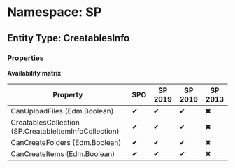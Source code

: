 # Namespace: SP
## Entity Type: CreatablesInfo

### Properties

**Availability matrix**

Property | SPO | SP 2019 | SP 2016 | SP 2013
----------|-----|---------|---------|--------
CanUploadFiles (Edm.Boolean) | ✔ | ✔ | ✔ | ✖
CreatablesCollection (SP.CreatableItemInfoCollection) | ✔ | ✔ | ✔ | ✖
CanCreateFolders (Edm.Boolean) | ✔ | ✔ | ✔ | ✖
CanCreateItems (Edm.Boolean) | ✔ | ✔ | ✔ | ✖

